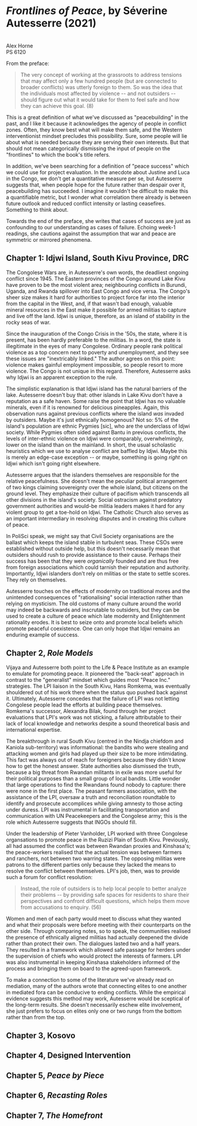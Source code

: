 # *Frontlines of Peace*, by Séverine Autesserre (2021)
\
Alex Horne
\
PS 6120

From the preface:

> The very concept of working at the grassroots to address tensions that may affect only a few hundred people (but are connected to broader conflicts) was utterly foreign to them. So was the idea that the individuals most affected by violence -- and not outsiders -- should figure out what it would take for them to feel safe and how they can achieve this goal. (8)

This is a great definition of what we've discussed as "peacebuilding" in the past, and I like it because it acknowledges the agency of people in conflict zones. Often, they know best what will make them safe, and the Western interventionist mindset precludes this possibility. Sure, some people will lie about what is needed because they are serving their own interests. But that should not mean categorically dismissing the input of people on the "frontlines" to which the book's title refers. 

In addition, we've been searching for a definition of "peace success" which we could use for project evaluation. In the anecdote about Justine and Luca in the Congo, we don't get a quantitative measure per se, but Autesserre suggests that, when people hope for the future rather than despair over it, peacebuilding has succeeded. I imagine it wouldn't be difficult to make this a quantifiable metric, but I wonder what correlation there already is between future outlook and reduced conflict intensity or lasting ceasefires. Something to think about.

Towards the end of the preface, she writes that cases of success are just as confounding to our understanding as cases of failure. Echoing week-1 readings, she cautions against the assumption that war and peace are symmetric or mirrored phenomena. 

## Chapter 1: Idjwi Island, South Kivu Province, DRC

The Congolese Wars are, in Autesserre's own words, the deadliest ongoing conflict since 1945. The Eastern provinces of the Congo around Lake Kivu have proven to be the most violent area; neighbouring conflicts in Burundi, Uganda, and Rwanda spillover into East Congo and vice versa. The Congo's sheer size makes it hard for authorities to project force far into the interior from the capital in the West, and, if that wasn't bad enough, valuable mineral resources in the East make it possible for armed militias to capture and live off the land. Idjwi is unique, therefore, as an island of stability in the rocky seas of war. 

Since the inauguration of the Congo Crisis in the '50s, the state, where it is present, has been hardly preferable to the militias. In a word, the state is illegitimate in the eyes of many Congolese. Ordinary people rank political violence as a top concern next to poverty and unemployment, and they see these issues are "inextricably linked." The author agrees on this point: violence makes gainful employment impossible, so people resort to more violence. The Congo is not unique in this regard. Therefore, Autesserre asks why Idjwi is an apparent exception to the rule. 

The simplistic explanation is that Idjwi island has the natural barriers of the lake. Autesserre doesn't buy that: other islands in Lake Kivu don't have a reputation as a safe haven. Some raise the point that Idjwi has no valuable minerals, even if it is renowned for delicious pineapples. Again, this observation runs against previous conflicts where the island *was* invaded by outsiders. Maybe it's just ethnically homogenous? Not so: 5% of the island's population are ethnic Pygmies [sic], who are the underclass of Idjwi society. While Pygmies often sided against Bantu in previous conflicts, the levels of inter-ethnic violence on Idjwi were comparably, overwhelmingly, lower on the island than on the mainland. In short, the usual scholastic heuristics which we use to analyse conflict are baffled by Idjwi. Maybe this is merely an edge-case exception -- or maybe, something is going *right* on Idjwi which isn't going right elsewhere.

Autesserre argues that the islanders themselves are responsible for the relative peacefulness. She doesn't mean the peculiar political arrangement of two kings claiming sovereignty over the whole island, but citizens on the ground level. They emphasize their culture of pacifism which transcends all other divisions in the island's society. Social ostracism against predatory government authorities and would-be militia leaders makes it hard for any violent group to get a toe-hold on Idjwi. The Catholic Church also serves as an important intermediary in resolving disputes and in creating this culture of peace. 

In PoliSci speak, we might say that Civil Society organisations are the ballast which keeps the island stable in turbulent seas. These CSOs were established without outside help, but this doesn't necessarily mean that outsiders should rush to provide assistance to their cause. Perhaps their success has been that they were *organically* founded and are thus free from foreign associations which could tarnish their reputation and authority. Importantly, Idjwi islanders don't rely on militias or the state to settle scores. They rely on themselves. 

Autesserre touches on the effects of modernity on traditional mores and the unintended consequences of "rationalising" social interaction rather than relying on mysticism. The old customs of many culture around the world may indeed be backwards and inscrutable to outsiders, but they can be used to create a culture of peace which late modernity and Enlightenment rationality erodes. It is best to seize onto and promote local beliefs which promote peaceful coexistence. One can only hope that Idjwi remains an enduring example of success. 

## Chapter 2, *Role Models*

Vijaya and Autesserre both point to the Life \& Peace Institute as an example to emulate for promoting peace. It pioneered the "back-seat" approach in contrast to the "generalist" mindset which guides most "Peace Inc." strategies. The LPI liaison in the South Kivu, Hans Romkema, was eventually shouldered out of his work there when the status quo pushed back against it. Ultimately, Autesserre concedes that the failure of LPI was not letting Congolese people lead the efforts at building peace themselves. Romkema's successor, Alexandra Bilak, found through her project evaluations that LPI's work was not sticking, a failure attributable to their lack of local knowledge and networks despite a sound theoretical basis and international expertise. 

The breakthrough in rural South Kivu (centred in the Nindja chiefdom and Kaniola sub-territory) was informational: the bandits who were stealing and attacking women and girls had played up their size to be more intimidating. This fact was always out of reach for foreigners because they didn't know how to get the honest answer. State authorities also dismissed the truth, because a big threat from Rwandan militants in exile was more useful for their political purposes than a small group of local bandits. Little wonder that large operations to find the Rwandans found nobody to capture: there were none in the first place. The peasant farmers association, with the assistance of the LPI, oversaw a truth and reconciliation roundtable to identify and prosecute accomplices while giving amnesty to those acting under duress. LPI was instrumental in facilitating transportation and communication with UN Peacekeepers and the Congolese army; this is the role which Autesserre suggests that INGOs should fill.

Under the leadership of Pieter Vanholder, LPI worked with three Congolese organsations to promote peace in the Ruzizi Plain of South Kivu. Previously, all had assumed the conflict was between Rwandan proxies and Kinshasa's; the peace-workers realised that the actual tension was between farmers and ranchers, not between two warring states. The opposing militias were patrons to the different parties only because they lacked the means to resolve the conflict between themselves. LPI's job, then, was to provide such a forum for conflict resolution:

>  Instead, the role of outsiders is to help local people to better analyze their problems -- by providing safe spaces for residents to share their perspectives and confront difficult questions, which helps them move from accusations to enquiry. (56)

Women and men of each party would meet to discuss what they wanted and what their proposals were before meeting with their counterparts on the other side. Through comparing notes, so to speak, the communities realised the presence of ethnically aligned militias had actually deepened the divide rather than protect their own. The dialogues lasted two and a half years. They resulted in a framework which allowed safe passage for herders under the supervision of chiefs who would protect the interests of farmers. LPI was also instrumental in keeping Kinshasa stakeholders informed of the process and bringing them on board to the agreed-upon framework. 

To make a connection to some of the literature we've already read on mediation, many of the authors wrote that connecting elites to one another in mediated fora can be conducive to ending conflicts. While the empirical evidence suggests this method may work, Autesserre would be sceptical of the long-term results. She doesn't necessarily eschew elite involvement, she just prefers to focus on elites only one or two rungs from the bottom rather than from the top. 

## Chapter 3, Kosovo

## Chapter 4, Designed Intervention

## Chapter 5, *Peace by Piece*

## Chapter 6, *Recasting Roles*

## Chapter 7, *The Homefront*


